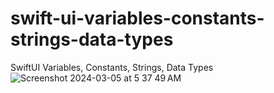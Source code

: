 # swift-ui-variables-constants-strings-data-types
SwiftUI Variables, Constants, Strings, Data Types
![Screenshot 2024-03-05 at 5 37 49 AM](https://github.com/danielurra/swift-ui-variables-constants-strings-data-types/assets/51704179/ec5b56ae-b1a7-42e3-b505-86ef9aa3f0a4)<br>
